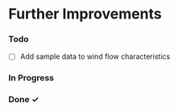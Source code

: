 # Further Improvements

### Todo

- [ ] Add sample data to wind flow characteristics 

### In Progress


### Done ✓


